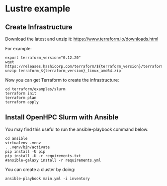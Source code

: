 # Lustre example

## Create Infrastructure

Download the latest and unzip it:
https://www.terraform.io/downloads.html

For example:

    export terraform_version="0.12.20"
    wget https://releases.hashicorp.com/terraform/${terraform_version}/terraform_${terraform_version}_linux_amd64.zip
    unzip terraform_${terraform_version}_linux_amd64.zip

Now you can get Terraform to create the infrastructure:

    cd terraform/examples/slurm
    terraform init
    terraform plan
    terraform apply

## Install OpenHPC Slurm with Ansible

You may find this useful to run the ansible-playbook command below:

    cd ansible
    virtualenv .venv
    . .venv/bin/activate
    pip install -U pip
    pip install -U -r requirements.txt
    #ansible-galaxy install -r requirements.yml

You can create a cluster by doing:

    ansible-playbook main.yml -i inventory
